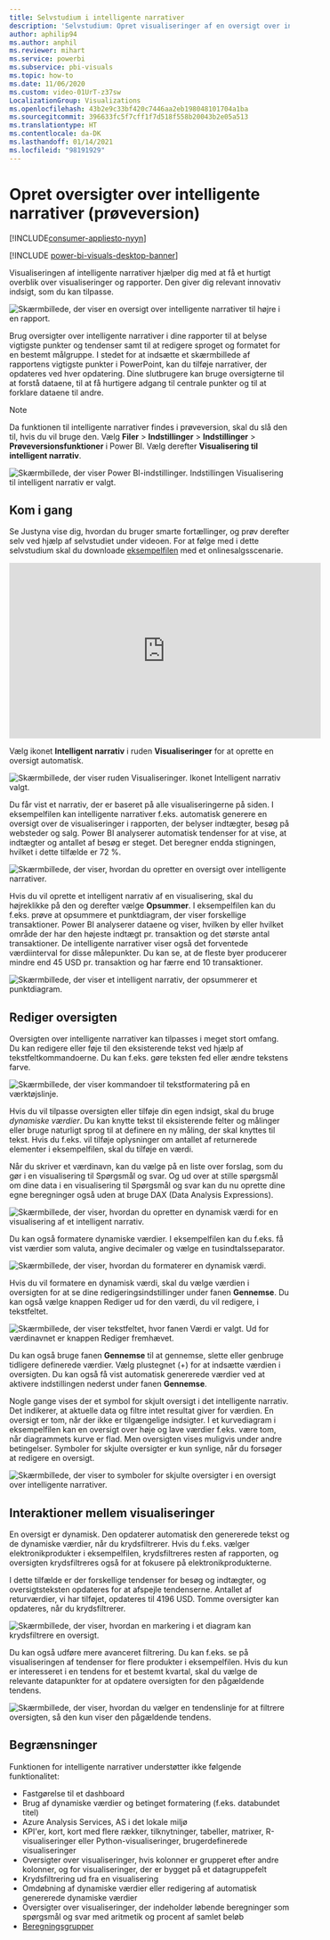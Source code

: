 ```yaml
---
title: Selvstudium i intelligente narrativer
description: 'Selvstudium: Opret visualiseringer af en oversigt over intelligente narrativer i Power BI'
author: aphilip94
ms.author: anphil
ms.reviewer: mihart
ms.service: powerbi
ms.subservice: pbi-visuals
ms.topic: how-to
ms.date: 11/06/2020
ms.custom: video-01UrT-z37sw
LocalizationGroup: Visualizations
ms.openlocfilehash: 43b2e9c33bf420c7446aa2eb198048101704a1ba
ms.sourcegitcommit: 396633fc5f7cff1f7d518f558b20043b2e05a513
ms.translationtype: HT
ms.contentlocale: da-DK
ms.lasthandoff: 01/14/2021
ms.locfileid: "98191929"
---
```

# <a name="create-smart-narrative-summaries-preview"></a>Opret oversigter over intelligente narrativer (prøveversion)

[!INCLUDE[consumer-appliesto-nyyn](../includes/consumer-appliesto-nyyn.md)]    

[!INCLUDE [power-bi-visuals-desktop-banner](../includes/power-bi-visuals-desktop-banner.md)]

Visualiseringen af intelligente narrativer hjælper dig med at få et hurtigt overblik over visualiseringer og rapporter. Den giver dig relevant innovativ indsigt, som du kan tilpasse.

![Skærmbillede, der viser en oversigt over intelligente narrativer til højre i en rapport.](media/power-bi-visualization-smart-narratives/1.png)

Brug oversigter over intelligente narrativer i dine rapporter til at belyse vigtigste punkter og tendenser samt til at redigere sproget og formatet for en bestemt målgruppe. I stedet for at indsætte et skærmbillede af rapportens vigtigste punkter i PowerPoint, kan du tilføje narrativer, der opdateres ved hver opdatering. Dine slutbrugere kan bruge oversigterne til at forstå dataene, til at få hurtigere adgang til centrale punkter og til at forklare dataene til andre.

>[!NOTE]
> Da funktionen til intelligente narrativer findes i prøveversion, skal du slå den til, hvis du vil bruge den. Vælg **Filer** > **Indstillinger** > **Indstillinger** > **Prøveversionsfunktioner** i Power BI. Vælg derefter **Visualisering til intelligent narrativ**.
>
>![Skærmbillede, der viser Power BI-indstillinger. Indstillingen Visualisering til intelligent narrativ er valgt.](media/power-bi-visualization-smart-narratives/2.png)



## <a name="get-started"></a>Kom i gang 
Se Justyna vise dig, hvordan du bruger smarte fortællinger, og prøv derefter selv ved hjælp af selvstudiet under videoen.  For at følge med i dette selvstudium skal du downloade [eksempelfilen](https://github.com/microsoft/powerbi-desktop-samples/blob/main/Monthly%20Desktop%20Blog%20Samples/2020/2020SU09%20Blog%20Demo%20-%20September.pbix) med et onlinesalgsscenarie.

<iframe width="560" height="315" src="https://www.youtube.com/embed/01UrT-z37sw" frameborder="0" allow="accelerometer; autoplay; clipboard-write; encrypted-media; gyroscope; picture-in-picture" allowfullscreen></iframe>

Vælg ikonet **Intelligent narrativ** i ruden **Visualiseringer** for at oprette en oversigt automatisk.

![Skærmbillede, der viser ruden Visualiseringer. Ikonet Intelligent narrativ valgt.](media/power-bi-visualization-smart-narratives/3.png)

Du får vist et narrativ, der er baseret på alle visualiseringerne på siden. I eksempelfilen kan intelligente narrativer f.eks. automatisk generere en oversigt over de visualiseringer i rapporten, der belyser indtægter, besøg på websteder og salg. Power BI analyserer automatisk tendenser for at vise, at indtægter og antallet af besøg er steget. Det beregner endda stigningen, hvilket i dette tilfælde er 72 %.
 
![Skærmbillede, der viser, hvordan du opretter en oversigt over intelligente narrativer.](media/power-bi-visualization-smart-narratives/4.gif)
 
Hvis du vil oprette et intelligent narrativ af en visualisering, skal du højreklikke på den og derefter vælge **Opsummer**. I eksempelfilen kan du f.eks. prøve at opsummere et punktdiagram, der viser forskellige transaktioner. Power BI analyserer dataene og viser, hvilken by eller hvilket område der har den højeste indtægt pr. transaktion og det største antal transaktioner. De intelligente narrativer viser også det forventede værdiinterval for disse målepunkter. Du kan se, at de fleste byer producerer mindre end 45 USD pr. transaktion og har færre end 10 transaktioner.
 
  
![Skærmbillede, der viser et intelligent narrativ, der opsummerer et punktdiagram.](media/power-bi-visualization-smart-narratives/5.gif)
 
## <a name="edit-the-summary"></a>Rediger oversigten
 
Oversigten over intelligente narrativer kan tilpasses i meget stort omfang. Du kan redigere eller føje til den eksisterende tekst ved hjælp af tekstfeltkommandoerne. Du kan f.eks. gøre teksten fed eller ændre tekstens farve.
 
![Skærmbillede, der viser kommandoer til tekstformatering på en værktøjslinje.](media/power-bi-visualization-smart-narratives/6.png)
  
Hvis du vil tilpasse oversigten eller tilføje din egen indsigt, skal du bruge *dynamiske værdier*. Du kan knytte tekst til eksisterende felter og målinger eller bruge naturligt sprog til at definere en ny måling, der skal knyttes til tekst. Hvis du f.eks. vil tilføje oplysninger om antallet af returnerede elementer i eksempelfilen, skal du tilføje en værdi. 

Når du skriver et værdinavn, kan du vælge på en liste over forslag, som du gør i en visualisering til Spørgsmål og svar. Og ud over at stille spørgsmål om dine data i en visualisering til Spørgsmål og svar kan du nu oprette dine egne beregninger også uden at bruge DAX (Data Analysis Expressions). 
  
![Skærmbillede, der viser, hvordan du opretter en dynamisk værdi for en visualisering af et intelligent narrativ.](media/power-bi-visualization-smart-narratives/7.gif)
  
Du kan også formatere dynamiske værdier. I eksempelfilen kan du f.eks. få vist værdier som valuta, angive decimaler og vælge en tusindtalsseparator. 
   
![Skærmbillede, der viser, hvordan du formaterer en dynamisk værdi.](media/power-bi-visualization-smart-narratives/8.gif)
   
Hvis du vil formatere en dynamisk værdi, skal du vælge værdien i oversigten for at se dine redigeringsindstillinger under fanen **Gennemse**. Du kan også vælge knappen Rediger ud for den værdi, du vil redigere, i tekstfeltet. 
   
![Skærmbillede, der viser tekstfeltet, hvor fanen Værdi er valgt. Ud for værdinavnet er knappen Rediger fremhævet.](media/power-bi-visualization-smart-narratives/9.png)
   
Du kan også bruge fanen **Gennemse** til at gennemse, slette eller genbruge tidligere definerede værdier. Vælg plustegnet (+) for at indsætte værdien i oversigten. Du kan også få vist automatisk genererede værdier ved at aktivere indstillingen nederst under fanen **Gennemse**.

Nogle gange vises der et symbol for skjult oversigt i det intelligente narrativ. Det indikerer, at aktuelle data og filtre intet resultat giver for værdien. En oversigt er tom, når der ikke er tilgængelige indsigter. I et kurvediagram i eksempelfilen kan en oversigt over høje og lave værdier f.eks. være tom, når diagrammets kurve er flad. Men oversigten vises muligvis under andre betingelser. Symboler for skjulte oversigter er kun synlige, når du forsøger at redigere en oversigt.


![Skærmbillede, der viser to symboler for skjulte oversigter i en oversigt over intelligente narrativer.](media/power-bi-visualization-smart-narratives/10.png)
   
## <a name="visual-interactions"></a>Interaktioner mellem visualiseringer
En oversigt er dynamisk. Den opdaterer automatisk den genererede tekst og de dynamiske værdier, når du krydsfiltrerer. Hvis du f.eks. vælger elektronikprodukter i eksempelfilen, krydsfiltreres resten af rapporten, og oversigten krydsfiltreres også for at fokusere på elektronikprodukterne.  

I dette tilfælde er der forskellige tendenser for besøg og indtægter, og oversigtsteksten opdateres for at afspejle tendenserne. Antallet af returværdier, vi har tilføjet, opdateres til 4196 USD. Tomme oversigter kan opdateres, når du krydsfiltrerer.
   
![Skærmbillede, der viser, hvordan en markering i et diagram kan krydsfiltrere en oversigt.](media/power-bi-visualization-smart-narratives/11.gif)
   
Du kan også udføre mere avanceret filtrering. Du kan f.eks. se på visualiseringen af tendenser for flere produkter i eksempelfilen. Hvis du kun er interesseret i en tendens for et bestemt kvartal, skal du vælge de relevante datapunkter for at opdatere oversigten for den pågældende tendens.
   
![Skærmbillede, der viser, hvordan du vælger en tendenslinje for at filtrere oversigten, så den kun viser den pågældende tendens.](media/power-bi-visualization-smart-narratives/12.gif)
   
## <a name="limitations"></a>Begrænsninger

Funktionen for intelligente narrativer understøtter ikke følgende funktionalitet:
- Fastgørelse til et dashboard 
- Brug af dynamiske værdier og betinget formatering (f.eks. databundet titel)
- Azure Analysis Services, AS i det lokale miljø
- KPI'er, kort, kort med flere rækker, tilknytninger, tabeller, matrixer, R-visualiseringer eller Python-visualiseringer, brugerdefinerede visualiseringer 
- Oversigter over visualiseringer, hvis kolonner er grupperet efter andre kolonner, og for visualiseringer, der er bygget på et datagruppefelt 
- Krydsfiltrering ud fra en visualisering
- Omdøbning af dynamiske værdier eller redigering af automatisk genererede dynamiske værdier
- Oversigter over visualiseringer, der indeholder løbende beregninger som spørgsmål og svar med aritmetik og procent af samlet beløb 
- [Beregningsgrupper](/analysis-services/tabular-models/calculation-groups)
   

